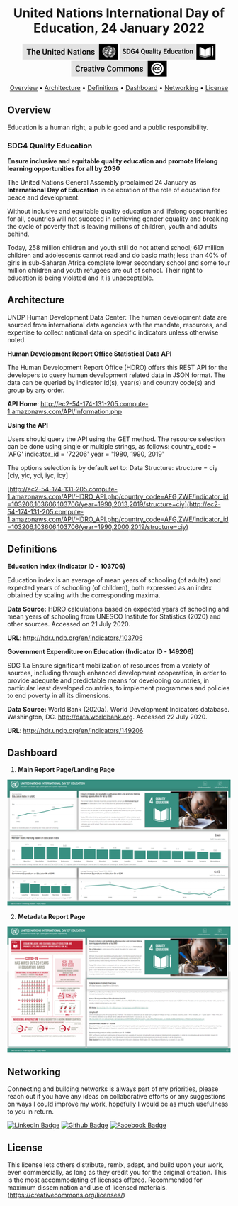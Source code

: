 <h1 align="center">United Nations International Day of Education, 24 January 2022</a></h1>

<p align='center'>
<img src="03_Resources/badge_un_title.png" style="height:35px" alt="un_badge" border="0">
<img src="03_Resources/badge_sdg4_title.png" style="height:35px" alt="cc_badge" border="0">
<img src="03_Resources/badge_cc_title.png" style="height:35px" alt="cc_badge" border="0">
</p>
<p align="center">
  <a href="#overview">Overview</a> •
  <a href="#architecture">Architecture</a> •
  <a href="#definitions">Definitions</a> •
  <a href="#dashboard">Dashboard</a> •
  <a href="#networking">Networking</a> •
  <a href="#license">License</a>
</p>



## Overview

Education is a human right, a public good and a public responsibility.

### SDG4 Quality Education

**Ensure inclusive and equitable quality education and promote lifelong learning opportunities for all by 2030**

The United Nations General Assembly proclaimed 24 January as **International Day of Education** in celebration of the role of education for peace and development.

Without inclusive and equitable quality education and lifelong opportunities for all, countries will not succeed in achieving gender equality and breaking the cycle of poverty that is leaving millions of children, youth and adults behind. 

Today, 258 million children and youth still do not attend school; 617 million children and adolescents cannot read and do basic math; less than 40% of girls in sub-Saharan Africa complete lower secondary school and some four million children and youth refugees are out of school. Their right to education is being violated and it is unacceptable.



## Architecture

UNDP Human Development Data Center: The human development data are sourced from international data agencies with the mandate, resources, and expertise to collect national data on specific indicators unless otherwise noted.

**Human Development Report Office Statistical Data API**

The Human Development Report Office (HDRO) offers this REST API for the developers to query human development related data in JSON format. The data can be queried by indicator id(s), year(s) and country code(s) and group by any order. 

**API Home**: http://ec2-54-174-131-205.compute-1.amazonaws.com/API/Information.php

**Using the API**

Users should query the API using the GET method. The resource selection can be done using single or multiple strings, as follows: country_code = 'AFG' indicator_id = '72206' year = '1980, 1990, 2019'

The options selection is by default set to: Data Structure: structure = ciy [ciy, yic, yci, iyc, icy]

[http://ec2-54-174-131-205.compute-1.amazonaws.com/API/HDRO_API.php/country_code=AFG,ZWE/indicator_id=103206,103606,103706/year=1990,2013,2019/structure=ciy](http://ec2-54-174-131-205.compute-1.amazonaws.com/API/HDRO_API.php/country_code=AFG,ZWE/indicator_id=103206,103606,103706/year=1990,2000,2019/structure=ciy)



## Definitions

**Education Index (Indicator ID - 103706)**

Education index is an average of mean years of schooling (of adults) and expected years of schooling (of children), both expressed as an index obtained by scaling with the corresponding maxima.

**Data Source:** HDRO calculations based on expected years of schooling and mean years of schooling from UNESCO Institute for Statistics (2020) and other sources. Accessed on 21 July 2020.

**URL**: http://hdr.undp.org/en/indicators/103706

**Government Expenditure on Education (Indicator ID - 149206)**

SDG 1.a Ensure significant mobilization of resources from a variety of sources, including through enhanced development cooperation, in order to provide adequate and predictable means for developing countries, in particular least developed countries, to implement programmes and policies to end poverty in all its dimensions. 

**Data Source:** World Bank (2020a). World Development Indicators database. Washington, DC. http://data.worldbank.org. Accessed 22 July 2020.

**URL**: http://hdr.undp.org/en/indicators/149206



## Dashboard

1. **Main Report Page/Landing Page**

<img src="03_Resources\dashboard_main.png" alt="main_report_page" border="0">


2. **Metadata Report Page**

<img src="03_Resources\dashboard_metadata.png" alt="metadata_report_page" border="0">



## Networking

Connecting and building networks is always part of my priorities, please reach out if you have any ideas on collaborative efforts or any suggestions on ways I could improve my work, hopefully I would be as much usefulness to you in return. 

[![LinkedIn Badge](https://img.shields.io/badge/-lehlohonolomakoti-0e76a8?style=flat&labelColor=0e76a8&logo=linkedin&logoColor=white&link=https://linkedin.com/in/lehlohonolomakoti)][linkedin] [![Github Badge](https://img.shields.io/badge/-lehlohonolomakoti-000000?style=flat&labelColor=000000&logo=github&logoColor=white&link=https://github.com/lmakoti)][github] [![Facebook Badge](https://img.shields.io/badge/-lmakoti-1ca0f1?style=flat&labelColor=1ca0f1&logo=facebook&logoColor=white&link=https://facebook.com/lmakoti)][facebook]



## License

This license lets others distribute, remix, adapt, and build upon your  work, even commercially, as long as they credit you for the original  creation. This is the most accommodating of licenses offered.  Recommended for maximum dissemination and use of licensed materials. (https://creativecommons.org/licenses/)









<!-- Profile Links -->

[linkedin]: https://www.linkedin.com/in/lehlohonolomakoti/
[github]: https://www.github.com/lmakoti/
[facebook]: https://www.facebook.com/lmakoti/

<!-- Shields Profile Links -->

[linkedinbadge]: https://img.shields.io/badge/-uditkumarchatterjee-0e76a8?style=flat&labelColor=0e76a8&logo=linkedin&logoColor=white



















